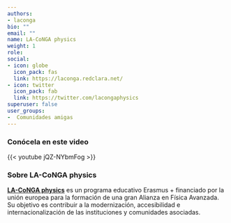 ```yaml
---
authors:
- laconga
bio: ""
email: ""
name: LA-CoNGA physics
weight: 1
role: 
social:
- icon: globe
  icon_pack: fas
  link: https://laconga.redclara.net/
- icon: twitter
  icon_pack: fab
  link: https://twitter.com/lacongaphysics
superuser: false
user_groups:
-  Comunidades amigas
---
```


### Conócela en este video

{{< youtube jQZ-NYbmFog >}} 

### Sobre LA-CoNGA physics

**[LA-CoNGA physics](https://laconga.redclara.net/)** es un programa educativo Erasmus + financiado por la unión europea para la formación de una gran Alianza en Física Avanzada. Su objetivo es contribuir a la modernización, accesibilidad e internacionalización de las instituciones y comunidades asociadas.



